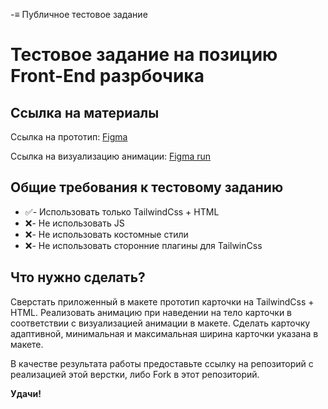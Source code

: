 -≡ Публичное тестовое задание

# Тестовое задание на позицию Front-End разрбочика

## Ссылка на материалы
Ссылка на прототип: [Figma](https://www.figma.com/design/gjW67aIybkWSQoMpswQwwH/test-worck?m=auto&t=1hyC4KAkgttJ4VSO-6)

Ссылка на визуализацию анимации: [Figma run](https://www.figma.com/proto/gjW67aIybkWSQoMpswQwwH/test-worck?node-id=1-21110&t=nKedMDM6YojdlOcq-0&scaling=min-zoom&content-scaling=fixed&page-id=0%3A1)


## Общие требования к тестовому заданию

- ✅- Использовать только TailwindCss + HTML
- ❌- Не использовать JS
- ❌- Не использовать костомные стили
- ❌- Не использовать сторонние плагины для TailwinCss


## Что нужно сделать?
Сверстать приложенный в макете прототип карточки на TailwindCss + HTML. Реализовать анимацию при наведении на тело карточки в соответствии с визуализацией анимации в макете. Сделать карточку адаптивной, минимальная и максимальная ширина карточки указана в макете.

В качестве результата работы предоставьте ссылку на репозиторий с реализацией этой верстки, либо Fork в этот репозиторий.

**Удачи!**



